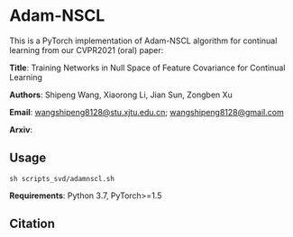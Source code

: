 # Adam-NSCL
This is a PyTorch implementation of Adam-NSCL algorithm for continual learning from our CVPR2021 (oral) paper:

**Title**: Training Networks in Null Space of Feature Covariance for Continual Learning

**Authors**: Shipeng Wang, Xiaorong Li, Jian Sun, Zongben Xu

**Email**: wangshipeng8128@stu.xjtu.edu.cn; wangshipeng8128@gmail.com

**Arxiv**:

Usage
-

```
sh scripts_svd/adamnscl.sh
```

**Requirements**: Python 3.7, PyTorch>=1.5

Citation
-
